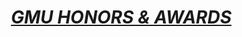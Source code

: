 </head>

<body lang=EN-US style='tab-interval:.5in;word-wrap:break-word'>

<div class=WordSection1>

<h1 align=center style='margin-left:.5pt;text-align:center'><i><u>GMU HONORS &amp;
AWARDS<o:p></o:p></u></i></h1>

<p class=MsoNormal><o:p>&nbsp;</o:p></p>

<p class=MsoNormal align=center style='text-align:center'><o:p>&nbsp;</o:p></p>

<p class=MsoNormal align=center style='text-align:center'> <a href=https://lh3.googleusercontent.com/ZyIV5i1EBOPDhXPscXkcRAXs8bB8ZydYnewYdmRf5p9DCsuqbpu6hZLD9ZK6a3D_BoHcaVdyvEn2DtrdGtjwXiPJ_YUh2ARTqPKOMRipLnbQCl8D-5Y4I7SSZyBoGbqe8FgefUaB=w2400
                                                              
 
